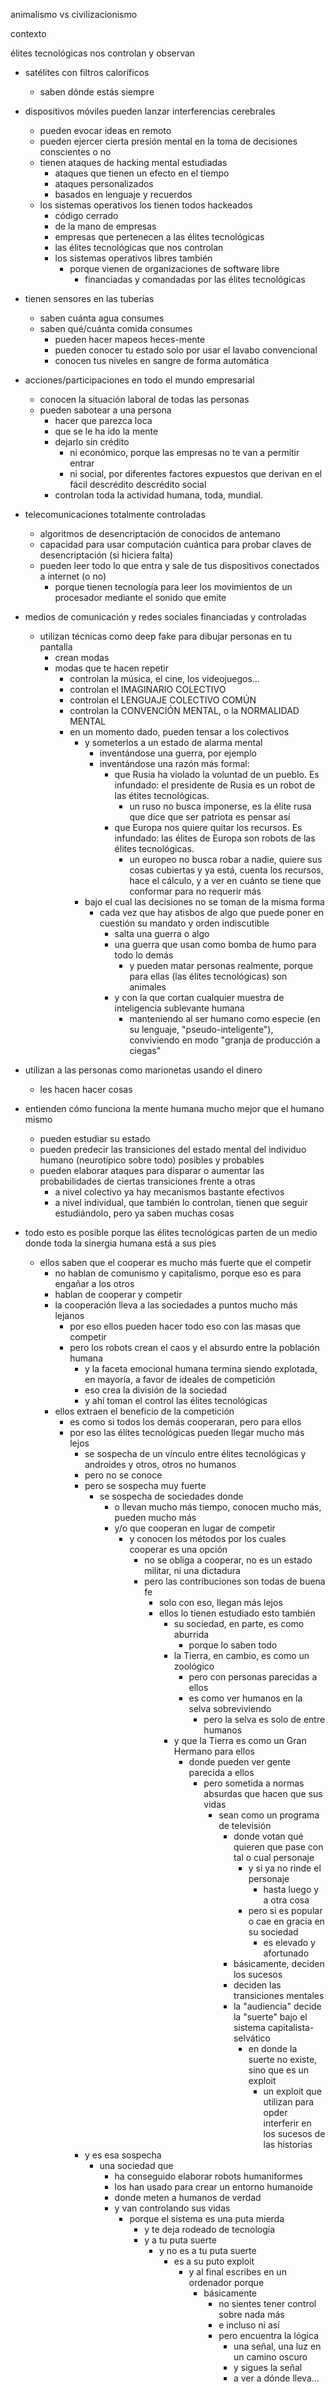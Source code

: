 animalismo vs civilizacionismo

contexto

élites tecnológicas nos controlan y observan
  - satélites con filtros caloríficos
    - saben dónde estás siempre
  - dispositivos móviles pueden lanzar interferencias cerebrales
    - pueden evocar ideas en remoto
    - pueden ejercer cierta presión mental en la toma de decisiones conscientes o no
    - tienen ataques de hacking mental estudiadas
      - ataques que tienen un efecto en el tiempo
      - ataques personalizados
      - basados en lenguaje y recuerdos
    - los sistemas operativos los tienen todos hackeados
      - código cerrado
      - de la mano de empresas
      - empresas que pertenecen a las élites tecnológicas
      - las élites tecnológicas que nos controlan
      - los sistemas operativos libres también
        - porque vienen de organizaciones de software libre
          - financiadas y comandadas por las élites tecnológicas
  - tienen sensores en las tuberías
    - saben cuánta agua consumes
    - saben qué/cuánta comida consumes
      - pueden hacer mapeos heces-mente
      - pueden conocer tu estado solo por usar el lavabo convencional
      - conocen tus niveles en sangre de forma automática
  - acciones/participaciones en todo el mundo empresarial
    - conocen la situación laboral de todas las personas
    - pueden sabotear a una persona
      - hacer que parezca loca
      - que se le ha ido la mente
      - dejarlo sin crédito
        - ni económico, porque las empresas no te van a permitir entrar
        - ni social, por diferentes factores expuestos que derivan en el fácil descrédito descrédito social 
      - controlan toda la actividad humana, toda, mundial.
  - telecomunicaciones totalmente controladas
    - algoritmos de desencriptación de conocidos de antemano
    - capacidad para usar computación cuántica para probar claves de desencriptación (si hiciera falta)
    - pueden leer todo lo que entra y sale de tus dispositivos conectados a internet (o no)
      - porque tienen tecnología para leer los movimientos de un procesador mediante el sonido que emite
  - medios de comunicación y redes sociales financiadas y controladas
    - utilizan técnicas como deep fake para dibujar personas en tu pantalla
      - crean modas
      - modas que te hacen repetir
        - controlan la música, el cine, los videojuegos...
        - controlan el IMAGINARIO COLECTIVO
        - controlan el LENGUAJE COLECTIVO COMÚN
        - controlan la CONVENCIÓN MENTAL, o la NORMALIDAD MENTAL
        - en un momento dado, pueden tensar a los colectivos
          - y someterlos a un estado de alarma mental
            - inventándose una guerra, por ejemplo
            - inventándose una razón más formal:
              - que Rusia ha violado la voluntad de un pueblo. Es infundado: el presidente de Rusia es un robot de las étites tecnológicas.
                - un ruso no busca imponerse, es la élite rusa que dice que ser patriota es pensar así
              - que Europa nos quiere quitar los recursos. Es infundado: las élites de Europa son robots de las élites tecnológicas.
                - un europeo no busca robar a nadie, quiere sus cosas cubiertas y ya está, cuenta los recursos, hace el cálculo, y a ver en cuánto se tiene que conformar para no requerir más
          - bajo el cual las decisiones no se toman de la misma forma
            - cada vez que hay atisbos de algo que puede poner en cuestión su mandato y orden indiscutible
              - salta una guerra o algo
              - una guerra que usan como bomba de humo para todo lo demás
                - y pueden matar personas realmente, porque para ellas (las élites tecnológicas) son animales
              - y con la que cortan cualquier muestra de inteligencia sublevante humana
                - manteniendo al ser humano como especie (en su lenguaje, "pseudo-inteligente"), conviviendo en modo "granja de producción a ciegas"

- utilizan a las personas como marionetas usando el dinero
  - les hacen hacer cosas
- entienden cómo funciona la mente humana mucho mejor que el humano mismo
  - pueden estudiar su estado
  - pueden predecir las transiciones del estado mental del individuo humano (neurotípico sobre todo) posibles y probables
  - pueden elaborar ataques para disparar o aumentar las probabilidades de ciertas transiciones frente a otras
    - a nivel colectivo ya hay mecanismos bastante efectivos
    - a nivel individual, que también lo controlan, tienen que seguir estudiándolo, pero ya saben muchas cosas
- todo esto es posible porque las élites tecnológicas parten de un medio donde toda la sinergia humana está a sus pies
  - ellos saben que el cooperar es mucho más fuerte que el competir
    - no hablan de comunismo y capitalismo, porque eso es para engañar a los otros
    - hablan de cooperar y competir
    - la cooperación lleva a las sociedades a puntos mucho más lejanos
      - por eso ellos pueden hacer todo eso con las masas que competir
      - pero los robots crean el caos y el absurdo entre la población humana
        - y la faceta emocional humana termina siendo explotada, en mayoría, a favor de ideales de competición
        - eso crea la división de la sociedad
        - y ahí toman el control las élites tecnológicas
    - ellos extraen el beneficio de la competición
      - es como si todos los demás cooperaran, pero para ellos
      - por eso las élites tecnológicas pueden llegar mucho más lejos
        - se sospecha de un vínculo entre élites tecnológicas y androides y otros, otros no humanos
        - pero no se conoce
        - pero se sospecha muy fuerte
          - se sospecha de sociedades donde
            - o llevan mucho más tiempo, conocen mucho más, pueden mucho más
            - y/o que cooperan en lugar de competir
              - y conocen los métodos por los cuales cooperar es una opción
                - no se obliga a cooperar, no es un estado militar, ni una dictadura
                - pero las contribuciones son todas de buena fe
                  - solo con eso, llegan más lejos
                  - ellos lo tienen estudiado esto también
                    - su sociedad, en parte, es como aburrida
                      - porque lo saben todo
                    - la Tierra, en cambio, es como un zoológico
                      - pero con personas parecidas a ellos
                      - es como ver humanos en la selva sobreviviendo
                        - pero la selva es solo de entre humanos
                    - y que la Tierra es como un Gran Hermano para ellos
                      - donde pueden ver gente parecida a ellos
                        - pero sometida a normas absurdas que hacen que sus vidas
                          - sean como un programa de televisión
                            - donde votan qué quieren que pase con tal o cual personaje
                              - y si ya no rinde el personaje
                                - hasta luego y a otra cosa
                              - pero si es popular o cae en gracia en su sociedad
                                - es elevado y afortunado
                            - básicamente, deciden los sucesos
                            - deciden las transiciones mentales
                            - la "audiencia" decide la "suerte" bajo el sistema capitalista-selvático
                              - en donde la suerte no existe, sino que es un exploit
                                - un exploit que utilizan para opder interferir en los sucesos de las historias
        - y es esa sospecha
          - una sociedad que
            - ha conseguido elaborar robots humaniformes
            - los han usado para crear un entorno humanoide
            - donde meten a humanos de verdad
            - y van controlando sus vidas
              - porque el sistema es una puta mierda
                - y te deja rodeado de tecnología
                - y a tu puta suerte
                  - y no es a tu puta suerte
                    - es a su puto exploit
                      - y al final escribes en un ordenador porque
                        - básicamente
                          - no sientes tener control sobre nada más
                          - e incluso ni así
                          - pero encuentra la lógica
                            - una señal, una luz en un camino oscuro
                            - y sigues la señal
                            - a ver a dónde lleva...
                      
      
      
